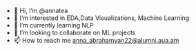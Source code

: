 - 👋 Hi, I’m @annatea
- 👀 I’m interested in EDA,Data Visualizations, Machine Learning
- 🌱 I’m currently learning NLP
- 💞️ I’m looking to collaborate on ML projects
- 📫 How to reach me anna_abrahamyan22@alumni.aua.am

<!---
annatea/annatea is a ✨ special ✨ repository because its `README.md` (this file) appears on your GitHub profile.
You can click the Preview link to take a look at your changes.
--->
